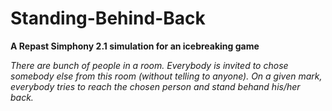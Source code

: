 Standing-Behind-Back
====================

**A Repast Simphony 2.1 simulation for an icebreaking game**

*There are bunch of people in a room. Everybody is invited to chose somebody else from this room (without telling to anyone). On a given mark, everybody tries to reach the chosen person and stand behand his/her back.*
